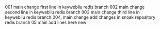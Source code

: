 001 main change first line in keywebliu redis branch
002 main change second line in keywebliu redis branch
003 main change third line in keywebliu redis branch
004, main change add changes in snoak repository redis branch
05 main add lines here new
